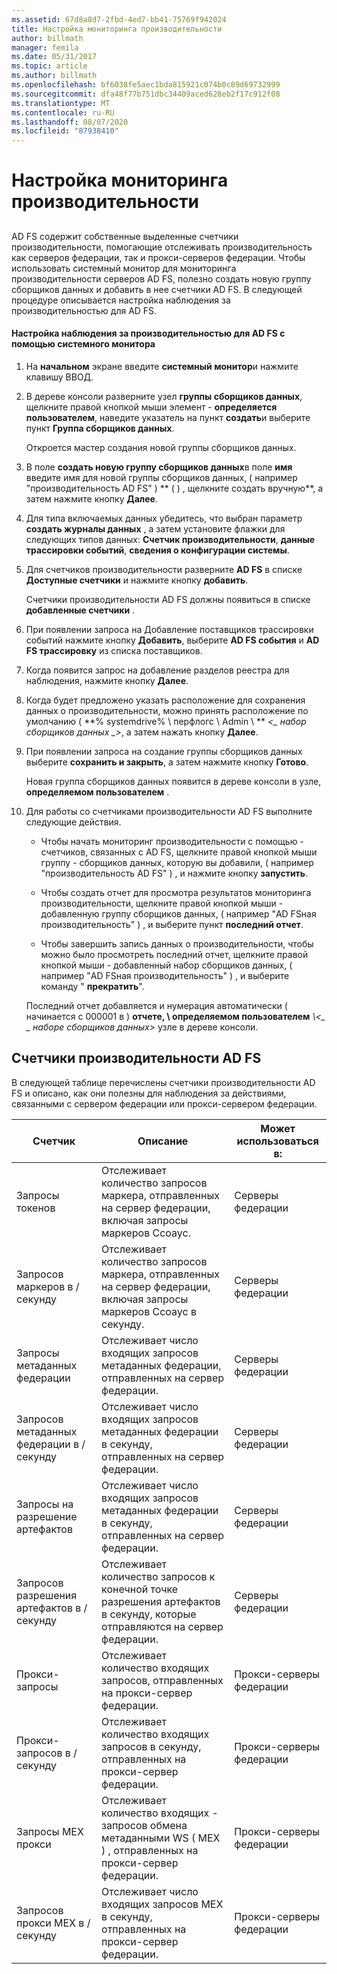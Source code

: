 ```yaml
---
ms.assetid: 67d8a8d7-2fbd-4ed7-bb41-75769f942024
title: Настройка мониторинга производительности
author: billmath
manager: femila
ms.date: 05/31/2017
ms.topic: article
ms.author: billmath
ms.openlocfilehash: bf6038fe5aec1bda815921c074b0c89d69732999
ms.sourcegitcommit: dfa48f77b751dbc34409aced628eb2f17c912f08
ms.translationtype: MT
ms.contentlocale: ru-RU
ms.lasthandoff: 08/07/2020
ms.locfileid: "87938410"
---
```

# <a name="configure-performance-monitoring"></a>Настройка мониторинга производительности

## <a name="bkmk_ConfigurePerfMon"></a>
AD FS содержит собственные выделенные счетчики производительности, помогающие отслеживать производительность как серверов федерации, так и прокси-серверов федерации. Чтобы использовать системный монитор для мониторинга производительности серверов AD FS, полезно создать новую группу сборщиков данных и добавить в нее счетчики AD FS. В следующей процедуре описывается настройка наблюдения за производительностью для AD FS.

#### <a name="to-configure-performance-monitoring-for-ad-fs-using-performance-monitor"></a>Настройка наблюдения за производительностью для AD FS с помощью системного монитора

1. На **начальном** экране введите **системный монитор**и нажмите клавишу ВВОД.

2. В дереве консоли разверните узел **группы сборщиков данных**, щелкните правой кнопкой мыши элемент \- **определяется пользователем**, наведите указатель на пункт **создать**и выберите пункт **Группа сборщиков данных**.

   Откроется мастер создания новой группы сборщиков данных.

3. В поле **создать новую группу сборщиков данных**в поле **имя** введите имя для новой группы сборщиков данных, \( например "производительность AD FS" \) ** \( \) , щелкните создать вручную**, а затем нажмите кнопку **Далее**.

4. Для типа включаемых данных убедитесь, что выбран параметр **создать журналы данных** , а затем установите флажки для следующих типов данных: **Счетчик производительности**, **данные трассировки событий**, **сведения о конфигурации системы**.

5. Для счетчиков производительности разверните **AD FS** в списке **Доступные счетчики** и нажмите кнопку **добавить**.

   Счетчики производительности AD FS должны появиться в списке **добавленные счетчики** .

6. При появлении запроса на Добавление поставщиков трассировки событий нажмите кнопку **Добавить**, выберите **AD FS события** и **AD FS трассировку** из списка поставщиков.

7. Когда появится запрос на добавление разделов реестра для наблюдения, нажмите кнопку **Далее**.

8. Когда будет предложено указать расположение для сохранения данных о производительности, можно принять расположение по умолчанию \( **% systemdrive% \\ перфлогс \\ Admin \\ ** _<\_ набор сборщиков данных \_>_, а затем нажать кнопку **Далее**.

9. При появлении запроса на создание группы сборщиков данных выберите **сохранить и закрыть**, а затем нажмите кнопку **Готово**.

    Новая группа сборщиков данных появится в дереве консоли в узле, **определяемом пользователем** .

10. Для работы со счетчиками производительности AD FS выполните следующие действия.

    -   Чтобы начать мониторинг производительности с помощью \- счетчиков, связанных с AD FS, щелкните правой кнопкой мыши группу \- сборщиков данных, которую вы добавили, \( например "производительность AD FS" \) , и нажмите кнопку **запустить**.

    -   Чтобы создать отчет для просмотра результатов мониторинга производительности, щелкните правой кнопкой мыши \- добавленную группу сборщиков данных, \( например "AD FSная производительность" \) , и выберите пункт **последний отчет**.

    -   Чтобы завершить запись данных о производительности, чтобы можно было просмотреть последний отчет, щелкните правой кнопкой мыши \- добавленный набор сборщиков данных, \( например "AD FSная производительность" \) , и выберите команду " **прекратить**".

    Последний отчет добавляется и нумерация автоматически \( начинается с 000001 в \) **отчете, \\ определяемом пользователем** <em> \\<\_ \_ наборе сборщиков данных></em> узле в дереве консоли.

## <a name="ad-fs-performance-counters"></a>Счетчики производительности AD FS
В следующей таблице перечислены счетчики производительности AD FS и описано, как они полезны для наблюдения за действиями, связанными с сервером федерации или прокси-сервером федерации.

|Счетчик|Описание|Может использоваться в:
|-----------|---------------|-------------------
|Запросы токенов|Отслеживает количество запросов маркера, отправленных на сервер федерации, включая запросы маркеров Ссоаус.|Серверы федерации
|Запросов маркеров в \/ секунду|Отслеживает количество запросов маркера, отправленных на сервер федерации, включая запросы маркеров Ссоаус в секунду.|Серверы федерации
|Запросы метаданных федерации|Отслеживает число входящих запросов метаданных федерации, отправленных на сервер федерации.|Серверы федерации
|Запросов метаданных федерации в \/ секунду|Отслеживает число входящих запросов метаданных федерации в секунду, отправленных на сервер федерации.|Серверы федерации
|Запросы на разрешение артефактов|Отслеживает число входящих запросов метаданных федерации в секунду, отправленных на сервер федерации.|Серверы федерации
|Запросов разрешения артефактов в \/ секунду|Отслеживает количество запросов к конечной точке разрешения артефактов в секунду, которые отправляются на сервер федерации.|Серверы федерации
|Прокси-запросы|Отслеживает количество входящих запросов, отправленных на прокси-сервер федерации.|Прокси-серверы федерации
|Прокси-запросов в \/ секунду|Отслеживает количество входящих запросов в секунду, отправленных на прокси-сервер федерации.|Прокси-серверы федерации
|Запросы MEX прокси|Отслеживает количество входящих \- запросов обмена метаданными WS \( MEX \) , отправленных на прокси-сервер федерации.|Прокси-серверы федерации
|Запросов прокси MEX в \/ секунду|Отслеживает число входящих запросов MEX в секунду, отправленных на прокси-сервер федерации.|Прокси-серверы федерации


